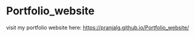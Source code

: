 # Portfolio_website

visit my portfolio website here: https://pranjalg.github.io/Portfolio_website/
